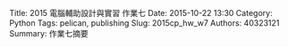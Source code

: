 Title: 2015 電腦輔助設計與實習 作業七
Date: 2015-10-22 13:30
Category: Python
Tags: pelican, publishing
Slug: 2015cp_hw_w7
Authors: 40323121
Summary: 作業七摘要